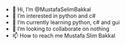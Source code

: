 - 👋 Hi, I’m @MustafaSelimBakkal
- 👀 I’m interested in python and c#
- 🌱 I’m currently learning python, c# and gui
- 💞️ I’m looking to collaborate on nothing
- 📫 How to reach me Mustafa Slim Bakkal

<!---
MustafaSelimBakkal/MustafaSelimBakkal is a ✨ special ✨ repository because its `README.md` (this file) appears on your GitHub profile.
You can click the Preview link to take a look at your changes.
--->
